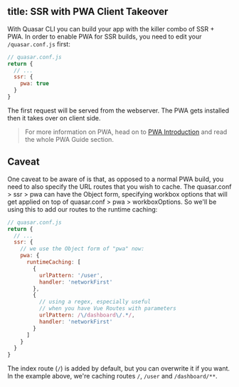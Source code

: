 title: SSR with PWA Client Takeover
---
With Quasar CLI you can build your app with the killer combo of SSR + PWA. In order to enable PWA for SSR builds, you need to edit your `/quasar.conf.js` first:

```js
// quasar.conf.js
return {
  // ...
  ssr: {
    pwa: true
  }
}
```

The first request will be served from the webserver. The PWA gets installed then it takes over on client side.

> For more information on PWA, head on to [PWA Introduction](/guide/pwa-introduction.html) and read the whole PWA Guide section.

## Caveat
One caveat to be aware of is that, as opposed to a normal PWA build, you need to also specify the URL routes that you wish to cache. The quasar.conf > ssr > pwa can have the Object form, specifying workbox options that will get applied on top of quasar.conf > pwa > workboxOptions. So we'll be using this to add our routes to the runtime caching:

```js
// quasar.conf.js
return {
  // ...
  ssr: {
    // we use the Object form of "pwa" now:
    pwa: {
      runtimeCaching: [
        {
          urlPattern: '/user',
          handler: 'networkFirst'
        },
        {
          // using a regex, especially useful
          // when you have Vue Routes with parameters
          urlPattern: /\/dashboard\/.*/,
          handler: 'networkFirst'
        }
      ]
    }
  }
}
```

The index route (`/`) is added by default, but you can overwrite it if you want. In the example above, we're caching routes `/`, `/user` and `/dashboard/**`.
